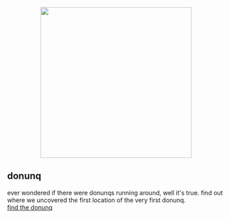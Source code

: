 <div id="header" align="center">
  <img src="https://media.giphy.com/media/26vUGtG592DScjZEQ/giphy.gif" width="350"/>  
</div>

## donunq

ever wondered if there were donunqs running around, well it's true. find out where we uncovered the first location of the very first donunq.
<br>
[find the donunq](https://donunq.arthuris.online)

